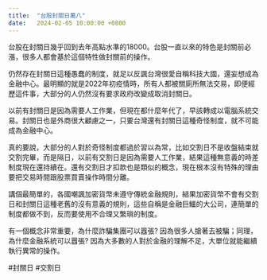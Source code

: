 ```yaml
---
title:  "台股封關日萬八"
date:   2024-02-05 10:00:00 +0800
---
```


台股在封關日幾乎回到去年高點水準的18000。台股一直以來的特色是封關前必漲，很多人都會基於這個特性做封關前的操作。

仍然存在封關日這種愚蠢的制度，就足以反諷台灣很愛自稱科技大國，還妄想成為金融中心。最明顯的就是2022年初疫情時，所有人都被關廁所無法交易，即便經歷這件事，大部分的人仍然沒有要求政府改變成取消封關日。

以前有封關日是因為需要人工作業，但現在都什麼年代了，早該轉成以電腦系統交易。封關日也是外商很大顧慮之一，只要台灣還有封關日這種奇怪制度，就不可能成為金融中心。

真的要說，大部分的人對於奇怪制度都過於習以為常，比如交割日不是收盤結束就交割完畢，而是隔日，以前有交割日是因為需要人工作業，結果這種無意義的時差制度現在還持續在。還有交割日才扣款也是類似的概念，現在根本沒有特殊的理由要把交易時間跟股票買賣操作時間分離。

講個最簡單的，各國嘲諷加密貨幣未遵守傳統金融規則，結果加密貨幣不會有交割日和封關日這種老舊的沒有意義的規則，這些自稱是金融巨鱷的大公司，連簡單的制度都做不到，反而要使用不合理又繁瑣的制度。

有一個概念非常重要，為什麼詐騙集團可以囂張? 因為很多人搶著去被騙；同理，為什麼金融系統可以囂張? 因為大多數的人對於金融的理解不足，大單位就能繼續執行異常的操作。

#封關日 #交割日